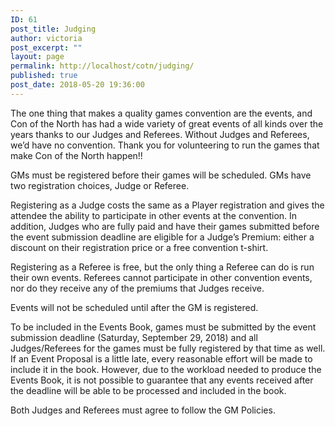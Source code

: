 ```yaml
---
ID: 61
post_title: Judging
author: victoria
post_excerpt: ""
layout: page
permalink: http://localhost/cotn/judging/
published: true
post_date: 2018-05-20 19:36:00
---
```

The one thing that makes a quality games convention are the events, and Con of the North has had a wide variety of great events of all kinds over the years thanks to our Judges and Referees. Without Judges and Referees, we’d have no convention. Thank you for volunteering to run the games that make Con of the North happen!!

GMs must be registered before their games will be scheduled. GMs have two registration choices, Judge or Referee.

Registering as a Judge costs the same as a Player registration and gives the attendee the ability to participate in other events at the convention. In addition, Judges who are fully paid and have their games submitted before the event submission deadline are eligible for a Judge’s Premium: either a discount on their registration price or a free convention t-shirt.

Registering as a Referee is free, but the only thing a Referee can do is run their own events. Referees cannot participate in other convention events, nor do they receive any of the premiums that Judges receive.

Events will not be scheduled until after the GM is registered.

To be included in the Events Book, games must be submitted by the event submission deadline (Saturday, September 29, 2018) and all Judges/Referees for the games must be fully registered by that time as well. If an Event Proposal is a little late, every reasonable effort will be made to include it in the book. However, due to the workload needed to produce the Events Book, it is not possible to guarantee that any events received after the deadline will be able to be processed and included in the book.

Both Judges and Referees must agree to follow the GM Policies.